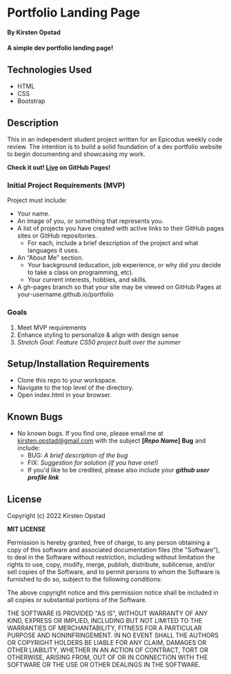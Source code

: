 # Portfolio Landing Page

#### By Kirsten Opstad

#### A simple dev portfolio landing page!

## Technologies Used

* HTML 
* CSS
* Bootstrap

## Description

This in an independent student project written for an Epicodus weekly code review. The intention is to build a solid foundation of a dev portfolio website to begin documenting and showcasing my work. 

**Check it out! [Live](https://kirstenopstad.github.io/portfolio/) on GitHub Pages!**


### Initial Project Requirements (MVP)

Project must include:

  * Your name.
  * An image of you, or something that represents you.
  * A list of projects you have created with active links to their GitHub pages sites or GitHub repositories.
    * For each, include a brief description of the project and what languages it uses.
  * An “About Me” section.
    * Your background (education, job experience, or why did you decide to take a class on programming, etc).
    * Your current interests, hobbies, and skills.
  * A gh-pages branch so that your site may be viewed on GitHub Pages at your-username.github.io/portfolio


<!-- This template includes placeholders for: -->

<!-- [x] Screenshots -->

<!-- ![Screenshots](https://external-content.duckduckgo.com/iu/?u=https%3A%2F%2Ftse1.mm.bing.net%2Fth%3Fid%3DOIP.03bZmDGXaBhBYyxxp3Ls3gHaEA%26pid%3DApi&f=1&ipt=e980d57210242747a51c41421e1f09a6de3b1fdaeaadd297496787bb64e80c88&ipo=images) -->


### Goals
1. Meet MVP requirements
2. Enhance styling to personalize & align with design sense
3. _Stretch Goal: Feature CS50 project built over the summer_

## Setup/Installation Requirements

* Clone this repo to your workspace.
* Navigate to the top level of the directory.
* Open index.html in your browser.

<!-- KO Ask Yourself: -->

<!-- [x] Do I need to run a server?  -->

<!-- [x] How should I set up my databases?  -->

<!-- [x] Is there other code this application depends on? -->

<!-- _{Epicodus recommends deleting the project from your desktop, re-cloning the project from GitHub, and writing down all the steps necessary to get the project working again.}_ -->

## Known Bugs

* No known bugs. If you find one, please email me at kirsten.opstad@gmail.com with the subject **[_Repo Name_] Bug** and include:
  * BUG: _A brief description of the bug_
  * FIX: _Suggestion for solution (if you have one!)_
  * If you'd like to be credited, please also include your **_github user profile link_**

## License

Copyright (c) 2022 Kirsten Opstad

**MIT LICENSE**

Permission is hereby granted, free of charge, to any person obtaining a copy
of this software and associated documentation files (the "Software"), to deal
in the Software without restriction, including without limitation the rights
to use, copy, modify, merge, publish, distribute, sublicense, and/or sell
copies of the Software, and to permit persons to whom the Software is
furnished to do so, subject to the following conditions:

The above copyright notice and this permission notice shall be included in all
copies or substantial portions of the Software.

THE SOFTWARE IS PROVIDED "AS IS", WITHOUT WARRANTY OF ANY KIND, EXPRESS OR
IMPLIED, INCLUDING BUT NOT LIMITED TO THE WARRANTIES OF MERCHANTABILITY,
FITNESS FOR A PARTICULAR PURPOSE AND NONINFRINGEMENT. IN NO EVENT SHALL THE
AUTHORS OR COPYRIGHT HOLDERS BE LIABLE FOR ANY CLAIM, DAMAGES OR OTHER
LIABILITY, WHETHER IN AN ACTION OF CONTRACT, TORT OR OTHERWISE, ARISING FROM,
OUT OF OR IN CONNECTION WITH THE SOFTWARE OR THE USE OR OTHER DEALINGS IN THE
SOFTWARE.